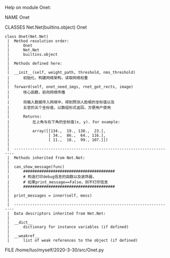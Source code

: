 Help on module Onet:

NAME
    Onet

CLASSES
    Net.Net(builtins.object)
        Onet
    
    class Onet(Net.Net)
     |  Method resolution order:
     |      Onet
     |      Net.Net
     |      builtins.object
     |  
     |  Methods defined here:
     |  
     |  __init__(self, weight_path, threshold, nms_threshold)
     |      初始化，构建网络架构，读取网络权重
     |  
     |  forward(self, onet_need_imgs, rnet_got_rects, image)
     |      核心函数，前向网络传播
     |      
     |      将输入数据传入网络中，得到预测人脸框的坐标值以及
     |      五官的五个坐标值，以数组形式返回，方便用户使用
     |      
     |      Returns:
     |          左上角与右下角的坐标值(x, y). For example:
     |      
     |          array([[134.,  19., 138.,  23.],
     |                 [ 34.,  86.,  64., 116.],
     |                 [ 11.,  18.,  99., 107.]])
     |  
     |  ----------------------------------------------------------------------
     |  Methods inherited from Net.Net:
     |  
     |  can_show_message(func)
     |      ########################################
     |      # 构造打印debug信息的函数以及装饰器，
     |      # 如果print_message==False，则不打印信息
     |      ########################################
     |  
     |  print_messages = inner(self, mess)
     |  
     |  ----------------------------------------------------------------------
     |  Data descriptors inherited from Net.Net:
     |  
     |  __dict__
     |      dictionary for instance variables (if defined)
     |  
     |  __weakref__
     |      list of weak references to the object (if defined)

FILE
    /home/luo/myself/2020-3-30/src/Onet.py


